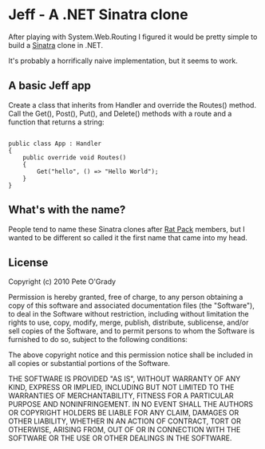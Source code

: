 # Jeff - A .NET Sinatra clone
After playing with System.Web.Routing I figured it would be pretty simple to build a [Sinatra](http://www.sinatrarb.com/) clone in .NET.

It's probably a horrifically naive implementation, but it seems to work.

## A basic Jeff app
Create a class that inherits from Handler and override the Routes() method. Call the Get(), Post(), Put(), and Delete() methods with a route and a function that returns a string:

<code>
public class App : Handler
{
    public override void Routes()
    {
        Get("hello", () => "Hello World");
    }
}
</code>

## What's with the name?
People tend to name these Sinatra clones after [Rat Pack](http://en.wikipedia.org/wiki/Rat_Pack) members, but I wanted to be different so called it the first name that came into my head.

## License
Copyright (c) 2010 Pete O'Grady

Permission is hereby granted, free of charge, to any person obtaining
a copy of this software and associated documentation files (the
"Software"), to deal in the Software without restriction, including
without limitation the rights to use, copy, modify, merge, publish,
distribute, sublicense, and/or sell copies of the Software, and to
permit persons to whom the Software is furnished to do so, subject to
the following conditions:

The above copyright notice and this permission notice shall be
included in all copies or substantial portions of the Software.

THE SOFTWARE IS PROVIDED "AS IS", WITHOUT WARRANTY OF ANY KIND,
EXPRESS OR IMPLIED, INCLUDING BUT NOT LIMITED TO THE WARRANTIES OF
MERCHANTABILITY, FITNESS FOR A PARTICULAR PURPOSE AND
NONINFRINGEMENT. IN NO EVENT SHALL THE AUTHORS OR COPYRIGHT HOLDERS BE
LIABLE FOR ANY CLAIM, DAMAGES OR OTHER LIABILITY, WHETHER IN AN ACTION
OF CONTRACT, TORT OR OTHERWISE, ARISING FROM, OUT OF OR IN CONNECTION
WITH THE SOFTWARE OR THE USE OR OTHER DEALINGS IN THE SOFTWARE.
